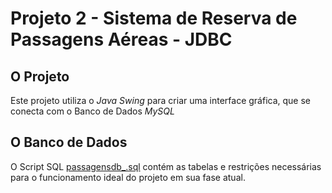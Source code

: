 # Projeto 2 - Sistema de Reserva de Passagens Aéreas - JDBC

## O Projeto

Este projeto utiliza o *Java Swing* para criar uma interface gráfica, que se conecta com o Banco de Dados *MySQL*

## O Banco de Dados

O Script SQL [passagensdb_.sql](https://github.com/Josephifsp/Projeto2-jdbc/blob/main/ReservaPassagensAereas/passagensdb_.sql) contém as tabelas e restrições necessárias para o funcionamento ideal do projeto em sua fase atual.
